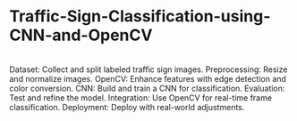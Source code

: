 # Traffic-Sign-Classification-using-CNN-and-OpenCV
<br>
Dataset: Collect and split labeled traffic sign images.
Preprocessing: Resize and normalize images.
OpenCV: Enhance features with edge detection and color conversion.
CNN: Build and train a CNN for classification.
Evaluation: Test and refine the model.
Integration: Use OpenCV for real-time frame classification.
Deployment: Deploy with real-world adjustments.
